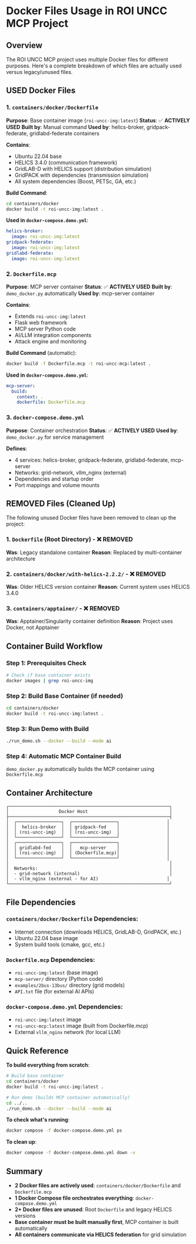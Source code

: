 # Docker Files Usage in ROI UNCC MCP Project

## Overview

The ROI UNCC MCP project uses multiple Docker files for different purposes. Here's a complete breakdown of which files are actually used versus legacy/unused files.

## **USED Docker Files**

### 1. `containers/docker/Dockerfile` 
**Purpose**: Base container image (`roi-uncc-img:latest`)
**Status**: ✅ **ACTIVELY USED**
**Built by**: Manual command
**Used by**: helics-broker, gridpack-federate, gridlabd-federate containers

**Contains**:
- Ubuntu 22.04 base
- HELICS 3.4.0 (communication framework)
- GridLAB-D with HELICS support (distribution simulation)
- GridPACK with dependencies (transmission simulation)
- All system dependencies (Boost, PETSc, GA, etc.)

**Build Command**:
```bash
cd containers/docker
docker build -t roi-uncc-img:latest .
```

**Used in `docker-compose.demo.yml`**:
```yaml
helics-broker:
  image: roi-uncc-img:latest
gridpack-federate:
  image: roi-uncc-img:latest
gridlabd-federate:
  image: roi-uncc-img:latest
```

### 2. `Dockerfile.mcp`
**Purpose**: MCP server container
**Status**: ✅ **ACTIVELY USED**
**Built by**: `demo_docker.py` automatically
**Used by**: mcp-server container

**Contains**:
- Extends `roi-uncc-img:latest`
- Flask web framework
- MCP server Python code
- AI/LLM integration components
- Attack engine and monitoring

**Build Command** (automatic):
```bash
docker build -f Dockerfile.mcp -t roi-uncc-mcp:latest .
```

**Used in `docker-compose.demo.yml`**:
```yaml
mcp-server:
  build:
    context: .
    dockerfile: Dockerfile.mcp
```

### 3. `docker-compose.demo.yml`
**Purpose**: Container orchestration
**Status**: ✅ **ACTIVELY USED**
**Used by**: `demo_docker.py` for service management

**Defines**:
- 4 services: helics-broker, gridpack-federate, gridlabd-federate, mcp-server
- Networks: grid-network, vllm_nginx (external)
- Dependencies and startup order
- Port mappings and volume mounts

## **REMOVED Files** (Cleaned Up)

The following unused Docker files have been removed to clean up the project:

### 1. `Dockerfile` (Root Directory) - ❌ **REMOVED**
**Was**: Legacy standalone container
**Reason**: Replaced by multi-container architecture

### 2. `containers/docker/with-helics-2.2.2/` - ❌ **REMOVED**
**Was**: Older HELICS version container
**Reason**: Current system uses HELICS 3.4.0

### 3. `containers/apptainer/` - ❌ **REMOVED**
**Was**: Apptainer/Singularity container definition
**Reason**: Project uses Docker, not Apptainer

## Container Build Workflow

### Step 1: Prerequisites Check
```bash
# Check if base container exists
docker images | grep roi-uncc-img
```

### Step 2: Build Base Container (if needed)
```bash
cd containers/docker
docker build -t roi-uncc-img:latest .
```

### Step 3: Run Demo with Build
```bash
./run_demo.sh --docker --build --mode ai
```

### Step 4: Automatic MCP Container Build
`demo_docker.py` automatically builds the MCP container using `Dockerfile.mcp`

## Container Architecture

```
┌─────────────────────────────────────────────────────────────┐
│                   Docker Host                               │
├─────────────────────────────────────────────────────────────┤
│  ┌─────────────────┐  ┌─────────────────┐                  │
│  │  helics-broker  │  │ gridpack-fed    │                  │
│  │ (roi-uncc-img)  │  │ (roi-uncc-img)  │                  │
│  └─────────────────┘  └─────────────────┘                  │
│  ┌─────────────────┐  ┌─────────────────┐                  │
│  │ gridlabd-fed    │  │   mcp-server    │                  │
│  │ (roi-uncc-img)  │  │ (Dockerfile.mcp)│                  │
│  └─────────────────┘  └─────────────────┘                  │
│                                                             │
│  Networks:                                                  │
│  - grid-network (internal)                                  │
│  - vllm_nginx (external - for AI)                          │
└─────────────────────────────────────────────────────────────┘
```

## File Dependencies

### `containers/docker/Dockerfile` Dependencies:
- Internet connection (downloads HELICS, GridLAB-D, GridPACK, etc.)
- Ubuntu 22.04 base image
- System build tools (cmake, gcc, etc.)

### `Dockerfile.mcp` Dependencies:
- `roi-uncc-img:latest` (base image)
- `mcp-server/` directory (Python code)
- `examples/2bus-13bus/` directory (grid models)
- `API.txt` file (for external AI APIs)

### `docker-compose.demo.yml` Dependencies:
- `roi-uncc-img:latest` image
- `roi-uncc-mcp:latest` image (built from Dockerfile.mcp)
- External `vllm_nginx` network (for local LLM)

## Quick Reference

**To build everything from scratch**:
```bash
# Build base container
cd containers/docker
docker build -t roi-uncc-img:latest .

# Run demo (builds MCP container automatically)
cd ../..
./run_demo.sh --docker --build --mode ai
```

**To check what's running**:
```bash
docker compose -f docker-compose.demo.yml ps
```

**To clean up**:
```bash
docker compose -f docker-compose.demo.yml down -v
```

## Summary

- **2 Docker files are actively used**: `containers/docker/Dockerfile` and `Dockerfile.mcp`
- **1 Docker Compose file orchestrates everything**: `docker-compose.demo.yml`
- **2+ Docker files are unused**: Root `Dockerfile` and legacy HELICS versions
- **Base container must be built manually first**, MCP container is built automatically
- **All containers communicate via HELICS federation** for grid simulation